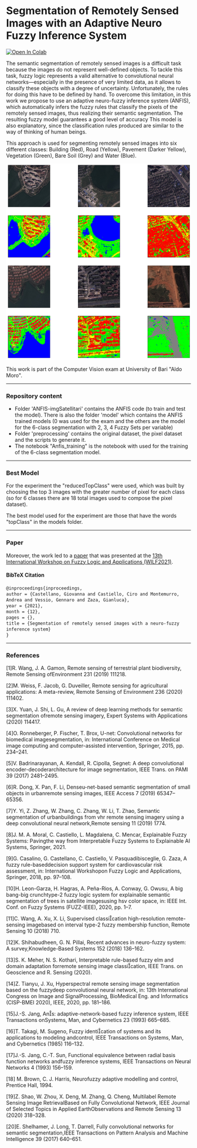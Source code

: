 # Segmentation of Remotely Sensed Images with an Adaptive Neuro Fuzzy Inference System
[![Open In Colab](https://colab.research.google.com/assets/colab-badge.svg)](https://colab.research.google.com/drive/1Pq1CU0vskGq2A5hyANWM7gGJZ_KHqxvM?usp=sharing)

The semantic segmentation of remotely sensed images is a difficult task because the images do not represent well-defined objects. To tackle this task, fuzzy logic represents a valid alternative to convolutional neural networks—especially in the presence of very limited data, as it allows to classify these objects with a degree of uncertainty. Unfortunately, the rules for doing this have to be defined by hand. To overcome this limitation, in this work we propose to use an adaptive neuro-fuzzy inference system (ANFIS), which automatically infers the fuzzy rules that classify the pixels of the remotely sensed images, thus realizing their semantic segmentation. The resulting fuzzy model guarantees a good level of accuracy
This model is also explanatory, since the classification rules produced are similar to the way of thinking of human beings.

This approach is used for segmenting remotely sensed images into six different classes: Building (Red), Road (Yellow), Pavement (Darker Yellow), Vegetation (Green), Bare Soil (Grey) and Water (Blue).

![](images/exampleSegmentation.png)

This work is part of the Computer Vision exam at University of Bari "Aldo Moro".

****
### Repository content

- Folder 'ANFIS-imgSatellitari' contains the ANFIS code (to train and test the model). There is also the folder 'model'
  which contains the ANFIS trained models (0 was used for the exam and the others are the model for the 6-class segmentation with 2, 3, 4 Fuzzy Sets per variable)
- Folder 'preprocessing' contains the original dataset, the pixel dataset and the scripts to generate it.
- The notebook "Anfis_training" is the notebook with used for the training of the 6-class segmentation model.

****
### Best Model
For the experiment the "reducedTopClass" were used, which was built by choosing the top 3 images with the greater number of pixel for each class (so for 6 classes there are 18 total images used to compose the pixel dataset).

The best model used for the experiment are those that have the words "topClass" in the models folder.

****
### Paper

Moreover, the work led to a [paper](https://www.researchgate.net/publication/358021524_Segmentation_of_remotely_sensed_images_with_a_neuro-fuzzy_inference_system) that was presented at the [13th International Workshop on Fuzzy Logic and Applications (WILF2021)](http://ceur-ws.org/Vol-3074/).

#### BibTeX Citation
```
@inproceedings{inproceedings,
author = {Castellano, Giovanna and Castiello, Ciro and Montemurro, Andrea and Vessio, Gennaro and Zaza, Gianluca},
year = {2021},
month = {12},
pages = {},
title = {Segmentation of remotely sensed images with a neuro-fuzzy inference system}
}
```
****

### References

[1]R. Wang, J. A. Gamon, Remote sensing of terrestrial plant biodiversity, Remote Sensing ofEnvironment 231 (2019) 111218.

[2]M. Weiss, F. Jacob, G. Duveiller, Remote sensing for agricultural applications: A meta-review, Remote Sensing of Environment 236 (2020) 111402.

[3]X. Yuan, J. Shi, L. Gu, A review of deep learning methods for semantic segmentation ofremote sensing imagery, Expert Systems with Applications (2020) 114417.

[4]O. Ronneberger, P. Fischer, T. Brox, U-net: Convolutional networks for biomedical imagesegmentation, in: International Conference on Medical image computing and computer-assisted intervention, Springer, 2015, pp. 234–241.

[5]V. Badrinarayanan, A. Kendall, R. Cipolla, Segnet: A deep convolutional encoder-decoderarchitecture for image segmentation, IEEE Trans. on PAMI 39 (2017) 2481–2495.

[6]R. Dong, X. Pan, F. Li, Denseu-net-based semantic segmentation of small objects in urbanremote sensing images, IEEE Access 7 (2019) 65347–65356.

[7]Y. Yi, Z. Zhang, W. Zhang, C. Zhang, W. Li, T. Zhao, Semantic segmentation of urbanbuildings from vhr remote sensing imagery using a deep convolutional neural network,Remote sensing 11 (2019) 1774.

[8]J. M. A. Moral, C. Castiello, L. Magdalena, C. Mencar, Explainable Fuzzy Systems: Pavingthe way from Interpretable Fuzzy Systems to Explainable AI Systems, Springer, 2021.

[9]G. Casalino, G. Castellano, C. Castiello, V. Pasquadibisceglie, G. Zaza, A fuzzy rule-baseddecision support system for cardiovascular risk assessment, in: International Workshopon Fuzzy Logic and Applications, Springer, 2018, pp. 97–108.

[10]H. Leon-Garza, H. Hagras, A. Peña-Rios, A. Conway, G. Owusu, A big bang-big crunchtype-2 fuzzy logic system for explainable semantic segmentation of trees in satellite imagesusing hsv color space, in: IEEE Int. Conf. on Fuzzy Systems (FUZZ-IEEE), 2020, pp. 1–7.

[11]C. Wang, A. Xu, X. Li, Supervised classication high-resolution remote-sensing imagebased on interval type-2 fuzzy membership function, Remote Sensing 10 (2018) 710.

[12]K. Shihabudheen, G. N. Pillai, Recent advances in neuro-fuzzy system: A survey,Knowledge-Based Systems 152 (2018) 136–162.

[13]S. K. Meher, N. S. Kothari, Interpretable rule-based fuzzy elm and domain adaptation forremote sensing image classication, IEEE Trans. on Geoscience and R. Sensing (2020).

[14]Z. Tianyu, J. Xu, Hyperspectral remote sensing image segmentation based on the fuzzydeep convolutional neural network, in: 13th International Congress on Image and SignalProcessing, BioMedical Eng. and Informatics (CISP-BMEI 2020), IEEE, 2020, pp. 181–186.

[15]J.-S. Jang, Ans: adaptive-network-based fuzzy inference system, IEEE Transactions onSystems, Man, and Cybernetics 23 (1993) 665–685.

[16]T. Takagi, M. Sugeno, Fuzzy identication of systems and its applications to modeling andcontrol, IEEE Transactions on Systems, Man, and Cybernetics (1985) 116–132.

[17]J.-S. Jang, C.-T. Sun, Functional equivalence between radial basis function networks andfuzzy inference systems, IEEE Transactions on Neural Networks 4 (1993) 156–159.

[18] M. Brown, C. J. Harris, Neurofuzzy adaptive modelling and control, Prentice Hall, 1994.

[19]Z. Shao, W. Zhou, X. Deng, M. Zhang, Q. Cheng, Multilabel Remote Sensing Image RetrievalBased on Fully Convolutional Network, IEEE Journal of Selected Topics in Applied EarthObservations and Remote Sensing 13 (2020) 318–328.

[20]E. Shelhamer, J. Long, T. Darrell, Fully convolutional networks for semantic segmentation,IEEE Transactions on Pattern Analysis and Machine Intelligence 39 (2017) 640–651.
